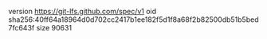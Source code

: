 version https://git-lfs.github.com/spec/v1
oid sha256:40ff64a18964d0d702cc2417b1ee182f5d1f8a68f2b82500db51b5bed7fc643f
size 90631
